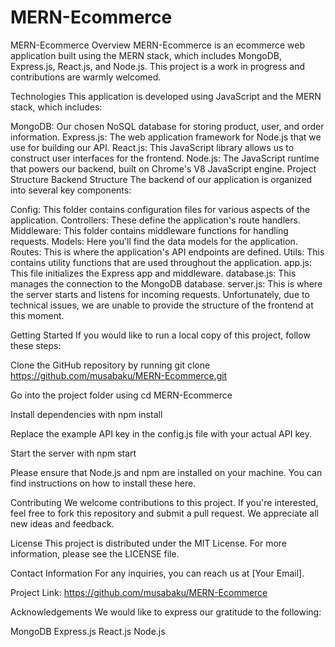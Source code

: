# MERN-Ecommerce

MERN-Ecommerce
Overview
MERN-Ecommerce is an ecommerce web application built using the MERN stack, which includes MongoDB, Express.js, React.js, and Node.js. This project is a work in progress and contributions are warmly welcomed.

Technologies
This application is developed using JavaScript and the MERN stack, which includes:

MongoDB: Our chosen NoSQL database for storing product, user, and order information.
Express.js: The web application framework for Node.js that we use for building our API.
React.js: This JavaScript library allows us to construct user interfaces for the frontend.
Node.js: The JavaScript runtime that powers our backend, built on Chrome's V8 JavaScript engine.
Project Structure
Backend Structure
The backend of our application is organized into several key components:

Config: This folder contains configuration files for various aspects of the application.
Controllers: These define the application's route handlers.
Middleware: This folder contains middleware functions for handling requests.
Models: Here you'll find the data models for the application.
Routes: This is where the application's API endpoints are defined.
Utils: This contains utility functions that are used throughout the application.
app.js: This file initializes the Express app and middleware.
database.js: This manages the connection to the MongoDB database.
server.js: This is where the server starts and listens for incoming requests.
Unfortunately, due to technical issues, we are unable to provide the structure of the frontend at this moment.

Getting Started
If you would like to run a local copy of this project, follow these steps:

Clone the GitHub repository by running git clone https://github.com/musabaku/MERN-Ecommerce.git

Go into the project folder using cd MERN-Ecommerce

Install dependencies with npm install

Replace the example API key in the config.js file with your actual API key.

Start the server with npm start

Please ensure that Node.js and npm are installed on your machine. You can find instructions on how to install these here.

Contributing
We welcome contributions to this project. If you're interested, feel free to fork this repository and submit a pull request. We appreciate all new ideas and feedback.

License
This project is distributed under the MIT License. For more information, please see the LICENSE file.

Contact Information
For any inquiries, you can reach us at [Your Email].

Project Link: https://github.com/musabaku/MERN-Ecommerce

Acknowledgements
We would like to express our gratitude to the following:

MongoDB
Express.js
React.js
Node.js
